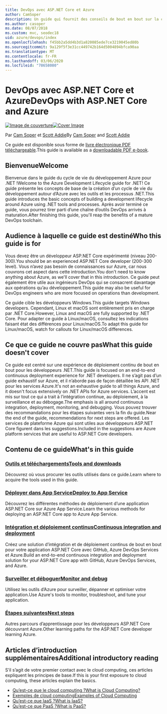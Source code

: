 ```yaml
---
title: DevOps avec ASP.NET Core et Azure
author: CamSoper
description: Un guide qui fournit des conseils de bout en bout sur la création d’un pipeline DevOps pour une application ASP.NET Core hébergée dans Azure.
ms.author: casoper
ms.date: 08/07/2018
ms.custom: mvc, seodec18
uid: azure/devops/index
ms.openlocfilehash: f45bb2a5dd4b3d1a820085ede7ce3219045ed80b
ms.sourcegitcommit: 9a129f5f3e31cc449742b164d5004894bfca90aa
ms.translationtype: MT
ms.contentlocale: fr-FR
ms.lasthandoff: 03/06/2020
ms.locfileid: "78658080"
---
```

# <a name="devops-with-aspnet-core-and-azure"></a><span data-ttu-id="9df46-103">DevOps avec ASP.NET Core et Azure</span><span class="sxs-lookup"><span data-stu-id="9df46-103">DevOps with ASP.NET Core and Azure</span></span>

<span data-ttu-id="9df46-104">[![Image de couverture](./media/cover-large.png)](https://aka.ms/devopsbook)</span><span class="sxs-lookup"><span data-stu-id="9df46-104">[![Cover Image](./media/cover-large.png)](https://aka.ms/devopsbook)</span></span>

<span data-ttu-id="9df46-105">Par [Cam Soper](https://twitter.com/camsoper) et [Scott Addie](https://twitter.com/scottaddie)</span><span class="sxs-lookup"><span data-stu-id="9df46-105">By [Cam Soper](https://twitter.com/camsoper) and [Scott Addie](https://twitter.com/scottaddie)</span></span>

<span data-ttu-id="9df46-106">Ce guide est disponible sous forme de [livre électronique PDF téléchargeable](https://aka.ms/devopsbook).</span><span class="sxs-lookup"><span data-stu-id="9df46-106">This guide is available as a [downloadable PDF e-book](https://aka.ms/devopsbook).</span></span>

## <a name="welcome"></a><span data-ttu-id="9df46-107">Bienvenue</span><span class="sxs-lookup"><span data-stu-id="9df46-107">Welcome</span></span> 

<span data-ttu-id="9df46-108">Bienvenue dans le guide du cycle de vie du développement Azure pour .NET !</span><span class="sxs-lookup"><span data-stu-id="9df46-108">Welcome to the Azure Development Lifecycle guide for .NET!</span></span> <span data-ttu-id="9df46-109">Ce guide présente les concepts de base de la création d’un cycle de vie du développement autour d’Azure avec les outils et les processus .NET.</span><span class="sxs-lookup"><span data-stu-id="9df46-109">This guide introduces the basic concepts of building a development lifecycle around Azure using .NET tools and processes.</span></span> <span data-ttu-id="9df46-110">Après avoir terminé ce guide, vous pourrez tirer parti d’une chaîne d’outils DevOps arrivés à maturation.</span><span class="sxs-lookup"><span data-stu-id="9df46-110">After finishing this guide, you'll reap the benefits of a mature DevOps toolchain.</span></span>

## <a name="who-this-guide-is-for"></a><span data-ttu-id="9df46-111">Audience à laquelle ce guide est destiné</span><span class="sxs-lookup"><span data-stu-id="9df46-111">Who this guide is for</span></span>

<span data-ttu-id="9df46-112">Vous devez être un développeur ASP.NET Core expérimenté (niveau 200-300).</span><span class="sxs-lookup"><span data-stu-id="9df46-112">You should be an experienced ASP.NET Core developer (200-300 level).</span></span> <span data-ttu-id="9df46-113">Vous n’avez pas besoin de connaissances sur Azure, car nous couvrons cet aspect dans cette introduction.</span><span class="sxs-lookup"><span data-stu-id="9df46-113">You don't need to know anything about Azure, as we'll cover that in this introduction.</span></span> <span data-ttu-id="9df46-114">Ce guide peut également être utile aux ingénieurs DevOps qui se consacrent davantage aux opérations qu’au développement.</span><span class="sxs-lookup"><span data-stu-id="9df46-114">This guide may also be useful for DevOps engineers who are more focused on operations than development.</span></span>

<span data-ttu-id="9df46-115">Ce guide cible les développeurs Windows.</span><span class="sxs-lookup"><span data-stu-id="9df46-115">This guide targets Windows developers.</span></span> <span data-ttu-id="9df46-116">Cependant, Linux et macOS sont entièrement pris en charge par .NET Core.</span><span class="sxs-lookup"><span data-stu-id="9df46-116">However, Linux and macOS are fully supported by .NET Core.</span></span> <span data-ttu-id="9df46-117">Pour adapter ce guide à Linux/macOS, consultez les indications faisant état des différences pour Linux/macOS.</span><span class="sxs-lookup"><span data-stu-id="9df46-117">To adapt this guide for Linux/macOS, watch for callouts for Linux/macOS differences.</span></span>

## <a name="what-this-guide-doesnt-cover"></a><span data-ttu-id="9df46-118">Ce que ce guide ne couvre pas</span><span class="sxs-lookup"><span data-stu-id="9df46-118">What this guide doesn't cover</span></span>

<span data-ttu-id="9df46-119">Ce guide est centré sur une expérience de déploiement continu de bout en bout pour les développeurs .NET.</span><span class="sxs-lookup"><span data-stu-id="9df46-119">This guide is focused on an end-to-end continuous deployment experience for .NET developers.</span></span> <span data-ttu-id="9df46-120">Il ne s’agit pas d’un guide exhaustif sur Azure, et il n’aborde pas de façon détaillée les API .NET pour les services Azure.</span><span class="sxs-lookup"><span data-stu-id="9df46-120">It's not an exhaustive guide to all things Azure, and it doesn't focus extensively on .NET APIs for Azure services.</span></span> <span data-ttu-id="9df46-121">L’accent est mis sur tout ce qui a trait à l’intégration continue, au déploiement, à la surveillance et au débogage.</span><span class="sxs-lookup"><span data-stu-id="9df46-121">The emphasis is all around continuous integration, deployment, monitoring, and debugging.</span></span> <span data-ttu-id="9df46-122">Vous pouvez trouver des recommandations pour les étapes suivantes vers la fin du guide.</span><span class="sxs-lookup"><span data-stu-id="9df46-122">Near the end of the guide, recommendations for next steps are offered.</span></span> <span data-ttu-id="9df46-123">Les services de plateforme Azure qui sont utiles aux développeurs ASP.NET Core figurent dans les suggestions.</span><span class="sxs-lookup"><span data-stu-id="9df46-123">Included in the suggestions are Azure platform services that are useful to ASP.NET Core developers.</span></span>

## <a name="whats-in-this-guide"></a><span data-ttu-id="9df46-124">Contenu de ce guide</span><span class="sxs-lookup"><span data-stu-id="9df46-124">What's in this guide</span></span>

### <a name="tools-and-downloads"></a>[<span data-ttu-id="9df46-125">Outils et téléchargements</span><span class="sxs-lookup"><span data-stu-id="9df46-125">Tools and downloads</span></span>](xref:azure/devops/tools-and-downloads)

<span data-ttu-id="9df46-126">Découvrez où vous procurer les outils utilisés dans ce guide.</span><span class="sxs-lookup"><span data-stu-id="9df46-126">Learn where to acquire the tools used in this guide.</span></span>

### <a name="deploy-to-app-service"></a>[<span data-ttu-id="9df46-127">Déployer dans App Service</span><span class="sxs-lookup"><span data-stu-id="9df46-127">Deploy to App Service</span></span>](xref:azure/devops/deploy-to-app-service)

<span data-ttu-id="9df46-128">Découvrez les différentes méthodes de déploiement d’une application ASP.NET Core sur Azure App Service.</span><span class="sxs-lookup"><span data-stu-id="9df46-128">Learn the various methods for deploying an ASP.NET Core app to Azure App Service.</span></span>

### <a name="continuous-integration-and-deployment"></a>[<span data-ttu-id="9df46-129">Intégration et déploiement continus</span><span class="sxs-lookup"><span data-stu-id="9df46-129">Continuous integration and deployment</span></span>](xref:azure/devops/cicd)

<span data-ttu-id="9df46-130">Créez une solution d’intégration et de déploiement continus de bout en bout pour votre application ASP.NET Core avec GitHub, Azure DevOps Services et Azure.</span><span class="sxs-lookup"><span data-stu-id="9df46-130">Build an end-to-end continuous integration and deployment solution for your ASP.NET Core app with GitHub, Azure DevOps Services, and Azure.</span></span>

### <a name="monitor-and-debug"></a>[<span data-ttu-id="9df46-131">Surveiller et déboguer</span><span class="sxs-lookup"><span data-stu-id="9df46-131">Monitor and debug</span></span>](xref:azure/devops/monitor)

<span data-ttu-id="9df46-132">Utilisez les outils d’Azure pour surveiller, dépanner et optimiser votre application.</span><span class="sxs-lookup"><span data-stu-id="9df46-132">Use Azure's tools to monitor, troubleshoot, and tune your application.</span></span>

### <a name="next-steps"></a>[<span data-ttu-id="9df46-133">Étapes suivantes</span><span class="sxs-lookup"><span data-stu-id="9df46-133">Next steps</span></span>](xref:azure/devops/next-steps)

<span data-ttu-id="9df46-134">Autres parcours d’apprentissage pour les développeurs ASP.NET Core découvrant Azure.</span><span class="sxs-lookup"><span data-stu-id="9df46-134">Other learning paths for the ASP.NET Core developer learning Azure.</span></span>

## <a name="additional-introductory-reading"></a><span data-ttu-id="9df46-135">Articles d’introduction supplémentaires</span><span class="sxs-lookup"><span data-stu-id="9df46-135">Additional introductory reading</span></span>

<span data-ttu-id="9df46-136">S’il s’agit de votre premier contact avec le cloud computing, ces articles expliquent les principes de base.</span><span class="sxs-lookup"><span data-stu-id="9df46-136">If this is your first exposure to cloud computing, these articles explain the basics.</span></span>

* [<span data-ttu-id="9df46-137">Qu’est-ce que le cloud computing ?</span><span class="sxs-lookup"><span data-stu-id="9df46-137">What is Cloud Computing?</span></span>](https://azure.microsoft.com/overview/what-is-cloud-computing/)
* [<span data-ttu-id="9df46-138">Exemples de cloud computing</span><span class="sxs-lookup"><span data-stu-id="9df46-138">Examples of Cloud Computing</span></span>](https://azure.microsoft.com/overview/examples-of-cloud-computing/)
* [<span data-ttu-id="9df46-139">Qu’est-ce que IaaS ?</span><span class="sxs-lookup"><span data-stu-id="9df46-139">What is IaaS?</span></span>](https://azure.microsoft.com/overview/what-is-iaas/)
* [<span data-ttu-id="9df46-140">Qu’est-ce que PaaS ?</span><span class="sxs-lookup"><span data-stu-id="9df46-140">What is PaaS?</span></span>](https://azure.microsoft.com/overview/what-is-paas/)
